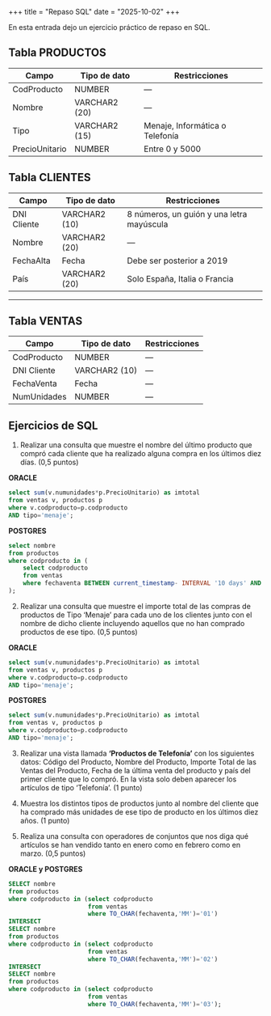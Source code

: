 +++
title = "Repaso SQL"
date = "2025-10-02"
+++

En esta entrada dejo un ejercicio práctico de repaso en SQL.

## Tabla PRODUCTOS


| Campo         | Tipo de dato       | Restricciones                         |
|---------------|-------------------|--------------------------------------|
| CodProducto   | NUMBER            | —                                    |
| Nombre        | VARCHAR2 (20)     | —                                    |
| Tipo          | VARCHAR2 (15)     | Menaje, Informática o Telefonía      |
| PrecioUnitario| NUMBER            | Entre 0 y 5000 

## Tabla CLIENTES

| Campo       | Tipo de dato       | Restricciones                                     |
|-------------|--------------------|--------------------------------------------------|
| DNI Cliente | VARCHAR2 (10)      | 8 números, un guión y una letra mayúscula        |
| Nombre      | VARCHAR2 (20)      | —                                                |
| FechaAlta   | Fecha              | Debe ser posterior a 2019                        |
| País        | VARCHAR2 (20)      | Solo España, Italia o Francia                    |

---

## Tabla VENTAS

| Campo       | Tipo de dato       | Restricciones |
|-------------|--------------------|---------------|
| CodProducto | NUMBER             | —             |
| DNI Cliente | VARCHAR2 (10)      | —             |
| FechaVenta  | Fecha              | —             |
| NumUnidades | NUMBER             | —             |

## Ejercicios de SQL

1. Realizar una consulta que muestre el nombre del último producto que compró cada cliente que ha realizado alguna compra en los últimos diez días. (0,5 puntos)

**ORACLE**

```sql
select sum(v.numunidades*p.PrecioUnitario) as imtotal
from ventas v, productos p 
where v.codproducto=p.codproducto
AND tipo='menaje';	
```

**POSTGRES**


```sql
select nombre
from productos
where codproducto in (
    select codproducto
    from ventas
    where fechaventa BETWEEN current_timestamp- INTERVAL '10 days' AND current_timestamp
);
```



2. Realizar una consulta que muestre el importe total de las compras de productos de Tipo ‘Menaje’ para cada uno de los clientes junto con el nombre de dicho cliente incluyendo aquellos que no han comprado productos de ese tipo. (0,5 puntos)

 **ORACLE**

```sql
select sum(v.numunidades*p.PrecioUnitario) as imtotal
from ventas v, productos p 
where v.codproducto=p.codproducto
AND tipo='menaje';
```

**POSTGRES**


```sql
select sum(v.numunidades*p.PrecioUnitario) as imtotal
from ventas v, productos p 
where v.codproducto=p.codproducto
AND tipo='menaje';
```


3. Realizar una vista llamada **‘Productos de Telefonía’** con los siguientes datos: Código del Producto, Nombre del Producto, Importe Total de las Ventas del Producto, Fecha de la última venta del producto y país del primer cliente que lo compró. En la vista solo deben aparecer los artículos de tipo ‘Telefonía’. (1 punto)

4. Muestra los distintos tipos de productos junto al nombre del cliente que ha comprado más unidades de ese tipo de producto en los últimos diez años. (1 punto)

5. Realiza una consulta con operadores de conjuntos que nos diga qué artículos se han vendido tanto en enero como en febrero como en marzo. (0,5 puntos)

**ORACLE y POSTGRES**

```sql
SELECT nombre 
from productos 
where codproducto in (select codproducto
                      from ventas 
                      where TO_CHAR(fechaventa,'MM')='01')
INTERSECT
SELECT nombre 
from productos 
where codproducto in (select codproducto
                      from ventas 
                      where TO_CHAR(fechaventa,'MM')='02')
INTERSECT
SELECT nombre 
from productos 
where codproducto in (select codproducto
                      from ventas 
                      where TO_CHAR(fechaventa,'MM')='03');
```
